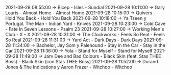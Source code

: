 2021-09-28 08:55:00 -> Bicep - Isles - Sundial
2021-09-28 10:11:00 -> Gary Louris - Almost Home - Almost Home
2021-09-28 10:15:00 -> Quivers - Hold You Back - Hold You Back
2021-09-28 10:18:00 -> Ya Tseen y Portugal. The Man - Indian Yard - Knives
2021-09-28 10:23:00 -> Cold Cave - Fate In Seven Lessons - Psalm 23
2021-09-28 10:27:00 -> Working Men's Club - X - X
2021-09-28 10:31:00 -> The Clockworks - Feels So Real - Feels So Real
2021-09-28 11:31:00 -> Yard Act - Dark Days - Dark Days
2021-09-28 11:34:00 -> Bachelor, Jay Som y Palehound - Stay in the Car - Stay in the Car
2021-09-28 11:36:00 -> Yola - Stand for Myself - Stand for Myself
2021-09-28 11:49:00 -> Jarv Dee and Bad Colours - Black Skin (feat. Stas THEE Boss) - Black Skin (con Stas THEE Boss)
2021-09-28 11:52:00 -> Durand Jones & The Indications y Aaron Frazer - Witchoo - Witchoo
